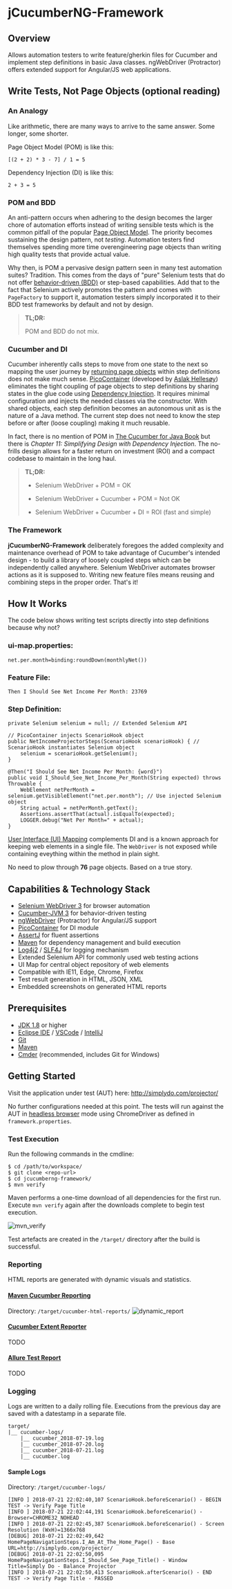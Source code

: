 # jCucumberNG-Framework

## Overview
Allows automation testers to write feature/gherkin files for Cucumber and implement step definitions in basic Java classes. ngWebDriver (Protractor) offers extended support for Angular/JS web applications.

## Write Tests, Not Page Objects (optional reading)

### An Analogy
Like arithmetic, there are many ways to arrive to the same answer. Some longer, some shorter.

Page Object Model (POM) is like this:
~~~
[(2 + 2) * 3 - 7] / 1 = 5
~~~

Dependency Injection (DI) is like this:
~~~
2 + 3 = 5
~~~

### POM and BDD
An anti-pattern occurs when adhering to the design becomes the larger chore of automation efforts instead of writing sensible tests which is the common pitfall of the popular [Page Object Model](https://www.seleniumhq.org/docs/06_test_design_considerations.jsp#page-object-design-pattern). The priority becomes sustaining the design pattern, not _testing_. Automation testers find themselves spending more time overengineering page objects than writing high quality tests that provide actual value.

Why then, is POM a pervasive design pattern seen in many test automation suites? Tradition. This comes from the days of "pure" Selenium tests that do not offer [behavior-driven (BDD)](https://dzone.com/articles/the-basics-of-bdd-in-testing) or step-based capabilities. Add that to the fact that Selenium actively promotes the pattern and comes with `PageFactory` to support it, automation testers simply incorporated it to their BDD test frameworks by default and not by design.

> **TL;DR:**
>
> POM and BDD do not mix.

### Cucumber and DI
Cucumber inherently calls steps to move from one state to the next so mapping the user journey by [returning page objects](https://github.com/SeleniumHQ/selenium/wiki/PageObjects) within step definitions does not make much sense. [PicoContainer](https://docs.cucumber.io/cucumber/state/#dependency-injection) (developed by [Aslak Hellesøy](https://twitter.com/aslak_hellesoy)) eliminates the tight coupling of page objects to step definitions by sharing states in the glue code using [Dependency Injection](http://picocontainer.com/injection.html). It requires minimal configuration and injects the needed classes via the constructor. With shared objects, each step definition becomes an autonomous unit as is the nature of a Java method. The current step does not need to know the step before or after (loose coupling) making it much reusable.

In fact, there is no mention of POM in [The Cucumber for Java Book](https://pragprog.com/book/srjcuc/the-cucumber-for-java-book) but there is _Chapter 11: Simplifying Design with Dependency Injection_. The no-frills design allows for a faster return on investment (ROI) and a compact codebase to maintain in the long haul.

> **TL;DR:**
> - Selenium WebDriver + POM = OK
>
> - Selenium WebDriver + Cucumber + POM = Not OK
>
> - Selenium WebDriver + Cucumber + DI = ROI (fast and simple)

### The Framework
**jCucumberNG-Framework** deliberately foregoes the added complexity and maintenance overhead of POM to take advantage of Cucumber's intended design - to build a library of loosely coupled steps which can be independently called anywhere. Selenium WebDriver automates browser actions as it is supposed to. Writing new feature files means reusing and combining steps in the proper order. That's it!

## How It Works
The code below shows writing test scripts directly into step definitions because why not?

### ui-map.properties:
~~~
net.per.month=binding:roundDown(monthlyNet())
~~~

### Feature File:
~~~
Then I Should See Net Income Per Month: 23769
~~~

### Step Definition:
~~~
private Selenium selenium = null; // Extended Selenium API

// PicoContainer injects ScenarioHook object
public NetIncomeProjectorSteps(ScenarioHook scenarioHook) { // ScenarioHook instantiates Selenium object
    selenium = scenarioHook.getSelenium();
}

@Then("I Should See Net Income Per Month: {word}")
public void I_Should_See_Net_Income_Per_Month(String expected) throws Throwable {
    WebElement netPerMonth = selenium.getVisibleElement("net.per.month"); // Use injected Selenium object
    String actual = netPerMonth.getText();
    Assertions.assertThat(actual).isEqualTo(expected);
    LOGGER.debug("Net Per Month=" + actual);
}
~~~

[User Interface (UI) Mapping](https://www.seleniumhq.org/docs/06_test_design_considerations.jsp#user-interface-mapping) complements DI and is a known approach for keeping web elements in a single file. The `WebDriver` is not exposed while containing eveything within the method in plain sight.

No need to plow through **76** page objects. Based on a true story.

## Capabilities & Technology Stack
- [Selenium WebDriver 3](https://www.seleniumhq.org/) for browser automation
- [Cucumber-JVM 3](https://github.com/cucumber/cucumber-jvm) for behavior-driven testing
- [ngWebDriver](https://github.com/paul-hammant/ngWebDriver) (Protractor) for Angular/JS support
- [PicoContainer](http://picocontainer.com/) for DI module
- [AssertJ](http://joel-costigliola.github.io/assertj/) for fluent assertions
- [Maven](https://maven.apache.org/) for dependency management and build execution
- [Log4j2](https://logging.apache.org/log4j/2.x/) / [SLF4J](https://www.slf4j.org/) for logging mechanism
- Extended Selenium API for commonly used web testing actions
- UI Map for central object repository of web elements
- Compatible with IE11, Edge, Chrome, Firefox
- Test result generation in HTML, JSON, XML
- Embedded screenshots on generated HTML reports

## Prerequisites
- [JDK 1.8](http://www.oracle.com/technetwork/java/javase/downloads/jdk8-downloads-2133151.html) or higher
- [Eclipse IDE](http://www.eclipse.org/downloads/eclipse-packages/) / [VSCode](https://code.visualstudio.com/download) / [IntelliJ](https://www.jetbrains.com/idea/download/#section=windows)
- [Git](https://git-scm.com/downloads)
- [Maven](https://maven.apache.org/download.cgi)
- [Cmder](http://cmder.net/) (recommended, includes Git for Windows)

## Getting Started
Visit the application under test (AUT) here: http://simplydo.com/projector/

No further configurations needed at this point. The tests will run against the AUT in [headless browser](https://en.wikipedia.org/wiki/Headless_browser) mode using ChromeDriver as defined in `framework.properties`.

### Test Execution

Run the following commands in the cmdline:
~~~
$ cd /path/to/workspace/
$ git clone <repo-url>
$ cd jcucumberng-framework/
$ mvn verify
~~~

Maven performs a one-time download of all dependencies for the first run. Execute `mvn verify` again after the downloads complete to begin test execution.

![mvn_verify](https://user-images.githubusercontent.com/28589393/43071460-79da3de6-8ea5-11e8-9935-a6afc02d62d8.gif)

Test artefacts are created in the `/target/` directory after the build is successful.

### Reporting
HTML reports are generated with dynamic visuals and statistics.

#### [Maven Cucumber Reporting](https://github.com/damianszczepanik/maven-cucumber-reporting)
Directory: `/target/cucumber-html-reports/`
![dynamic_report](https://user-images.githubusercontent.com/28589393/43090686-acbd9c00-8eda-11e8-9c08-d74c1a86e03b.gif)

#### [Cucumber Extent Reporter](https://github.com/email2vimalraj/CucumberExtentReporter)
TODO

#### [Allure Test Report](https://github.com/allure-framework)
TODO

### Logging
Logs are written to a daily rolling file. Executions from the previous day are saved with a datestamp in a separate file.
~~~
target/
|__ cucumber-logs/
    |__ cucumber_2018-07-19.log
    |__ cucumber_2018-07-20.log
    |__ cucumber_2018-07-21.log
    |__ cucumber.log
~~~

#### Sample Logs
Directory: `/target/cucumber-logs/`
~~~
[INFO ] 2018-07-21 22:02:40,107 ScenarioHook.beforeScenario() - BEGIN TEST -> Verify Page Title
[INFO ] 2018-07-21 22:02:44,191 ScenarioHook.beforeScenario() - Browser=CHROME32_NOHEAD
[INFO ] 2018-07-21 22:02:45,387 ScenarioHook.beforeScenario() - Screen Resolution (WxH)=1366x768
[DEBUG] 2018-07-21 22:02:49,642 HomePageNavigationSteps.I_Am_At_The_Home_Page() - Base URL=http://simplydo.com/projector/
[DEBUG] 2018-07-21 22:02:50,095 HomePageNavigationSteps.I_Should_See_Page_Title() - Window Title=Simply Do - Balance Projector
[INFO ] 2018-07-21 22:02:50,413 ScenarioHook.afterScenario() - END TEST -> Verify Page Title - PASSED
~~~